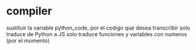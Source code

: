 # compiler
sustituir la variable python_code, por el codigo que desea transcribir
solo traduce de Python a JS
solo traduce funciones y variables con numeros (por el momento)
